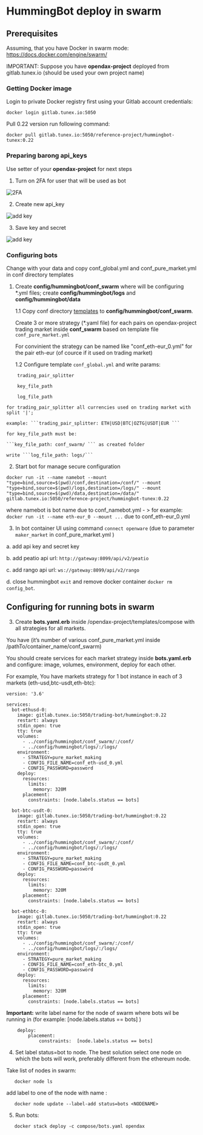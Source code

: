 # HummingBot deploy in swarm

## Prerequisites

Assuming, that you have Docker in swarm mode: https://docs.docker.com/engine/swarm/

IMPORTANT: Suppose you have **opendax-project** deployed from gitlab.tunex.io (should be used your own project name)

### Getting Docker image

Login to private Docker registry first using your Gitlab account credentials:

```
docker login gitlab.tunex.io:5050 
```

Pull 0.22 version run following command:

```
docker pull gitlab.tunex.io:5050/reference-project/hummingbot-tunex:0.22
```

### Preparing barong api_keys

Use setter of your **opendax-project** for next steps

1. Turn on 2FA for user that will be used as bot

![2FA](https://gitlab.tunex.io/reference-project/hummingbot-tunex/-/raw/master/images/profile_mobiweb.jpg)

2. Create new api_key

![add key](https://gitlab.tunex.io/reference-project/hummingbot-tunex/-/raw/master/images/keys_mobiweb.jpg)

3. Save key and secret

![add key](https://gitlab.tunex.io/reference-project/hummingbot-tunex/-/raw/master/images/key_mobiweb.jpg)

### Configuring bots

Change with your data and copy conf_global.yml and conf_pure_market.yml in conf directory templates

1. Create **config/hummingbot/conf_swarm** where will be configuring *.yml files; create **config/hummingbot/logs** and  **config/hummingbot/data**


   1.1 Copy conf directory [templates](https://gitlab.tunex.io/reference-project/hummingbot-tunex/-/tree/master/templates/conf_0.22) to **config/hummingbot/conf_swarm**.
   
   Create 3 or more strategy (*.yaml file) for each pairs on opendax-project trading market inside 
   **conf_swarm** based on template file ```conf_pure_market.yml```

   For convinient the strategy can be named like "conf_eth-eur_0.yml" for the pair eth-eur (of cource if it used on trading 
   market)

   1.2 Configure template ```conf_global.yml``` and write params:

```
    trading_pair_splitter

    key_file_path

    log_file_path 
```
    
    for trading_pair_splitter all currencies used on trading market with split '|'; 
    
    example: ```trading_pair_splitter: ETH|USD|BTC|OZTG|USDT|EUR ```
    
    for key_file_path must be: 
    
    ```key_file_path: conf_swarm/ ``` as created folder
    
    write ```log_file_path: logs/```  


2. Start bot for manage secure configuration

```
docker run -it --name namebot --mount "type=bind,source=$(pwd)/conf,destination=/conf/" --mount "type=bind,source=$(pwd)/logs,destination=/logs/" --mount "type=bind,source=$(pwd)/data,destination=/data/" gitlab.tunex.io:5050/reference-project/hummingbot-tunex:0.22
```

where namebot is bot name due to conf_namebot.yml - > for example: ```docker run -it --name eth-eur_0 --mount ...``` due to conf_eth-eur_0.yml

3. In bot container UI using command ```connect openware``` (due to parameter ```maker_market``` in conf_pure_market.yml )

a. add api key and secret key

b. add peatio api url: ```http://gateway:8099/api/v2/peatio```

c. add rango api url: ```ws://gateway:8099/api/v2/rango```

d. close hummingbot ```exit``` and remove docker container ```docker rm config_bot```.


## Configuring for running bots in swarm

3. Create **bots.yaml.erb** inside /opendax-project/templates/compose with all strategies for all markets.

You have (it’s number of various conf_pure_market.yml inside /pathTo/container_name/conf_swarm)

You should create services for each market strategy inside **bots.yaml.erb** and configure: image, volumes, environment, deploy for each other.

For example, You have markets strategy for 1 bot instance in each of 3 markets (eth-usd,btc-usdt,eth-btc):

```
version: '3.6'

services:
  bot-ethusd-0:
    image: gitlab.tunex.io:5050/trading-bot/hummingbot:0.22
    restart: always
    stdin_open: true
    tty: true
    volumes:
      - ../config/hummingbot/conf_swarm/:/conf/
      - ../config/hummingbot/logs/:/logs/
    environment:
      - STRATEGY=pure_market_making
      - CONFIG_FILE_NAME=conf_eth-usd_0.yml
      - CONFIG_PASSWORD=password    
    deploy:
      resources:
        limits:
          memory: 320M
      placement:
        constraints: [node.labels.status == bots]
  
  bot-btc-usdt-0:
    image: gitlab.tunex.io:5050/trading-bot/hummingbot:0.22
    restart: always
    stdin_open: true
    tty: true
    volumes:
      - ../config/hummingbot/conf_swarm/:/conf/
      - ../config/hummingbot/logs/:/logs/
    environment:
      - STRATEGY=pure_market_making
      - CONFIG_FILE_NAME=conf_btc-usdt_0.yml
      - CONFIG_PASSWORD=password
    deploy:
      resources:
        limits:
          memory: 320M
      placement:
        constraints: [node.labels.status == bots]

  bot-ethbtc-0:
    image: gitlab.tunex.io:5050/trading-bot/hummingbot:0.22
    restart: always
    stdin_open: true
    tty: true
    volumes:
      - ../config/hummingbot/conf_swarm/:/conf/
      - ../config/hummingbot/logs/:/logs/
    environment:
      - STRATEGY=pure_market_making
      - CONFIG_FILE_NAME=conf_eth-btc_0.yml
      - CONFIG_PASSWORD=password
    deploy:
      resources:
        limits:
          memory: 320M
      placement:
        constraints: [node.labels.status == bots]
```

**Important:** write label name for the node of swarm where bots wil be running in (for example: [node.labels.status == bots] )

```
    deploy: 
        placement:
            constraints:  [node.labels.status == bots]
```

4. Set label status=bot to node. The best solution select one node on which the bots will work, preferably different from the ethereum node. 

Take list of nodes in swarm:

```
   docker node ls
```

add label to one of the node with name <NODENAME>:

```
   docker node update --label-add status=bots <NODENAME>
```

5. Run bots:

```
   docker stack deploy -c compose/bots.yaml opendax
```
